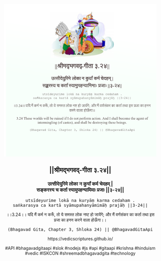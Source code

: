 <img src="../../asset/BG_3_24.png"/>
<center><h2>||श्रीमद्‍भगवद्‍-गीता ३.२४||</h2>
<h3>उत्सीदेयुरिमे लोका न कुर्यां कर्म चेदहम् |<br/>सङ्करस्य च कर्ता स्यामुपहन्यामिमाः प्रजाः ||३-२४||</h3>
<pre>utsīdeyurime lokā na kuryāṃ karma cedaham .<br/>saṅkarasya ca kartā syāmupahanyāmimāḥ prajāḥ ||3-24||</pre>
<p>।।3.24।। यदि मैं कर्म न करूँ, तो ये समस्त लोक नष्ट हो जायेंगे; और मैं वर्णसंकर का कर्ता तथा इस प्रजा का हनन करने वाला होऊँगा।।</p>
<pre>(Bhagavad Gita, Chapter 3, Shloka 24) || @BhagavadGitaApi</pre><p>https://vedicscriptures.github.io/</p><p>#API #bhagavadgitaapi #slok #nodejs #js #api #gitaapi #krishna #hinduism #vedic #ISKCON #shreemadbhagavadgita #technology</p></center>